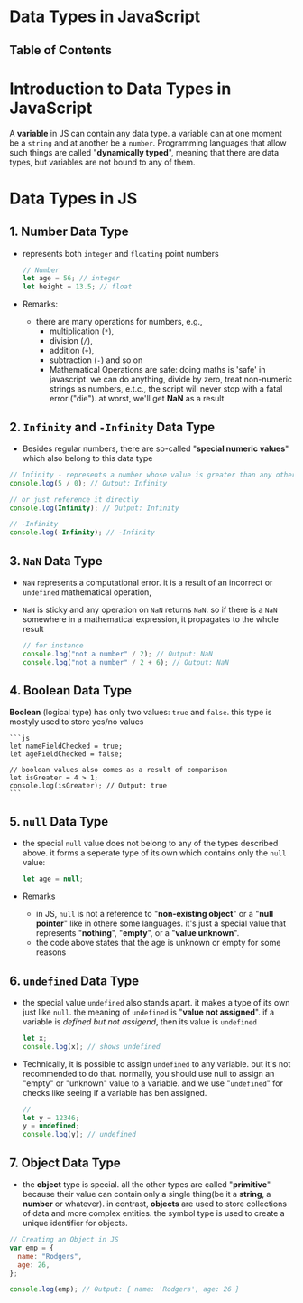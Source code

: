 # Data Types in JavaScript

## Table of Contents

# Introduction to Data Types in JavaScript

A **variable** in JS can contain any data type. a variable can at one moment be a `string` and at another be a `number`. Programming languages that allow such things are called "**dynamically typed**", meaning that there are data types, but variables are not bound to any of them.

# Data Types in JS

## 1. Number Data Type

- represents both `integer` and `floating` point numbers

  ```js
  // Number
  let age = 56; // integer
  let height = 13.5; // float
  ```

- Remarks:

  - there are many operations for numbers, e.g.,
    - multiplication (`*`),
    - division (`/`),
    - addition (`+`),
    - subtraction (`-`) and so on
    - Mathematical Operations are safe: doing maths is 'safe' in javascript. we can do anything, divide by zero, treat non-numeric strings as numbers, e.t.c., the script will never stop with a fatal error ("die"). at worst, we'll get **NaN** as a result

## 2. `Infinity` and `-Infinity` Data Type

- Besides regular numbers, there are so-called "**special numeric values**" which also belong to this data type

```js
// Infinity - represents a number whose value is greater than any other number.  we can get as a result of division by zero
console.log(5 / 0); // Output: Infinity

// or just reference it directly
console.log(Infinity); // Output: Infinity

// -Infinity
console.log(-Infinity); // -Infinity
```

## 3. `NaN` Data Type

- `NaN` represents a computational error. it is a result of an incorrect or `undefined` mathematical operation,
- `NaN` is sticky and any operation on `NaN` returns `NaN`. so if there is a `NaN` somewhere in a mathematical expression, it propagates to the whole result

  ```js
  // for instance
  console.log("not a number" / 2); // Output: NaN
  console.log("not a number" / 2 + 6); // Output: NaN
  ```

## 4. Boolean Data Type

**Boolean** (logical type) has only two values: `true` and `false`. this type is mostyly used to store yes/no values

    ```js
    let nameFieldChecked = true;
    let ageFieldChecked = false;

    // boolean values also comes as a result of comparison
    let isGreater = 4 > 1;
    console.log(isGreater); // Output: true
    ```

## 5. `null` Data Type

- the special `null` value does not belong to any of the types described above. it forms a seperate type of its own which contains only the `null` value:

  ```js
  let age = null;
  ```

- Remarks
  - in JS, `null` is not a reference to "**non-existing object**" or a "**null pointer**" like in othere some languages. it's just a special value that represents "**nothing**", "**empty**", or a "**value unknown**".
  - the code above states that the age is unknown or empty for some reasons

## 6. `undefined` Data Type

- the special value `undefined` also stands apart. it makes a type of its own just like `null`. the meaning of `undefined` is "**value not assigned**". if a variable is _defined but not assigend_, then its value is `undefined`

  ```js
  let x;
  console.log(x); // shows undefined
  ```

- Technically, it is possible to assign `undefined` to any variable. but it's not recommended to do that. normally, you should use null to assign an "empty" or "unknown" value to a variable. and we use "`undefined`" for checks like seeing if a variable has ben assigned.
  ```js
  //
  let y = 12346;
  y = undefined;
  console.log(y); // undefined
  ```

## 7. Object Data Type

- the **object** type is special. all the other types are called "**primitive**" because their value can contain only a single thing(be it a **string**, a **number** or whatever). in contrast, **objects** are used to store collections of data and more complex entities. the symbol type is used to create a unique identifier for objects.

```js
// Creating an Object in JS
var emp = {
  name: "Rodgers",
  age: 26,
};

console.log(emp); // Output: { name: 'Rodgers', age: 26 }
```

